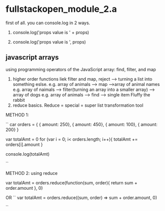 # fullstackopen_module_2.a

first of all. you can console.log in 2 ways. 

1) console.log('props value is ' + props)

2) console.log('props value is ', props)

## javascript arrays ##

using programming operators of the JavaScript array: find, filter, and map

1) higher order functions liek filter and map, reject --> turning a list into something eslse.
   e.g. array of animals --> map  -->array of animal names
   e.g. array of naimals --> filter(turning an array into a smaller array) --> array of dogs
   e.g. array of animals --> find --> single item Fluffy the rabbit 
3) reduce basics.
   Reduce = special = super list transformation tool 

METHOD 1: 

``
   car orders = {
   { amount: 250},
   { amount: 450},
   { amount: 100},
   { amount: 200}
   }

   var totalAmt = 0
   for (var i = 0; i< orders.length; i++){
   totalAmt += orders[i].amount
   }

   console.log(totalAmt)

``



METHOD 2: using reduce 
 
var totalAmt = orders.reduce(function(sum, order){
return sum + order.amount 
}, 0)
 
OR 
``
var totalAmt = orders.reduce((sum, order) => sum + order.amount, 0)

``
   
